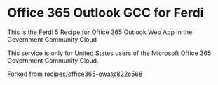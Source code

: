 # Office 365 Outlook GCC for Ferdi
This is the Ferdi 5 Recipe for Office 365 Outlook Web App in the Government Community Cloud

This service is only for United States users of the Microsoft Office 365 Government Community Cloud.

Forked from [recipes/office365-owa@822c568](https://github.com/getferdi/recipes/tree/822c5680c0461c90468cd8a69a37e3354376c73c/recipes/office365-owa)